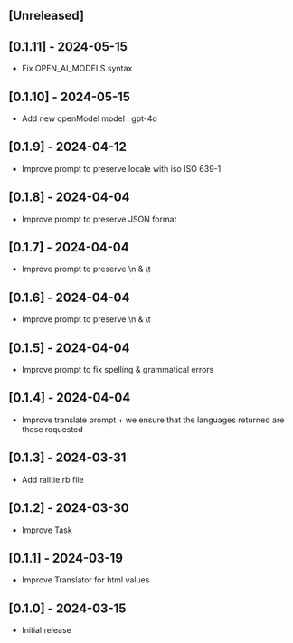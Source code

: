 ## [Unreleased]

## [0.1.11] - 2024-05-15

- Fix OPEN_AI_MODELS syntax

## [0.1.10] - 2024-05-15

- Add new openModel model : gpt-4o

## [0.1.9] - 2024-04-12

- Improve prompt to preserve locale with iso ISO 639-1

## [0.1.8] - 2024-04-04

- Improve prompt to preserve JSON format

## [0.1.7] - 2024-04-04

- Improve prompt to preserve  \n & \t

## [0.1.6] - 2024-04-04

- Improve prompt to preserve  \n & \t

## [0.1.5] - 2024-04-04

- Improve prompt to fix spelling & grammatical errors

## [0.1.4] - 2024-04-04

- Improve translate prompt + we ensure that the languages returned are those requested

## [0.1.3] - 2024-03-31

- Add railtie.rb file

## [0.1.2] - 2024-03-30

- Improve Task

## [0.1.1] - 2024-03-19

- Improve Translator for html values

## [0.1.0] - 2024-03-15

- Initial release
